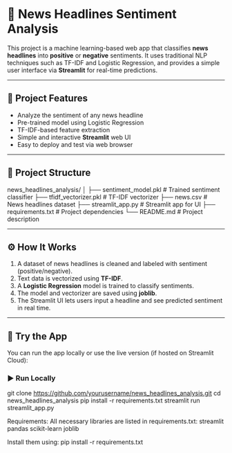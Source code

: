 # 📰 News Headlines Sentiment Analysis

This project is a machine learning-based web app that classifies **news headlines** into **positive** or **negative** sentiments. It uses traditional NLP techniques such as TF-IDF and Logistic Regression, and provides a simple user interface via **Streamlit** for real-time predictions.

---

## 📌 Project Features

- Analyze the sentiment of any news headline
- Pre-trained model using Logistic Regression
- TF-IDF-based feature extraction
- Simple and interactive **Streamlit** web UI
- Easy to deploy and test via web browser

---

## 📁 Project Structure

news_headlines_analysis/
│
├── sentiment_model.pkl # Trained sentiment classifier
├── tfidf_vectorizer.pkl # TF-IDF vectorizer
├── news.csv # News headlines dataset
├── streamlit_app.py # Streamlit app for UI
├── requirements.txt # Project dependencies
└── README.md # Project description


---

## ⚙️ How It Works

1. A dataset of news headlines is cleaned and labeled with sentiment (positive/negative).
2. Text data is vectorized using **TF-IDF**.
3. A **Logistic Regression** model is trained to classify sentiments.
4. The model and vectorizer are saved using **joblib**.
5. The Streamlit UI lets users input a headline and see predicted sentiment in real time.

---

## 🚀 Try the App

You can run the app locally or use the live version (if hosted on Streamlit Cloud):

### ▶️ Run Locally


git clone https://github.com/yourusername/news_headlines_analysis.git
cd news_headlines_analysis
pip install -r requirements.txt
streamlit run streamlit_app.py


Requirements:
All necessary libraries are listed in requirements.txt:
streamlit
pandas
scikit-learn
joblib

Install them using:
pip install -r requirements.txt
